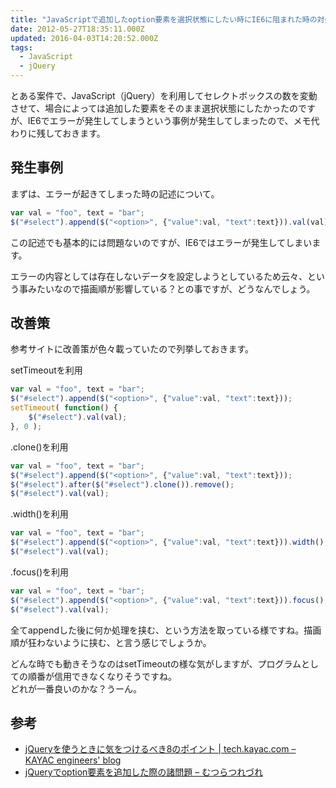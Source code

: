 ```yaml
---
title: "JavaScriptで追加したoption要素を選択状態にしたい時にIE6に阻まれた時の対処"
date: 2012-05-27T18:35:11.000Z
updated: 2016-04-03T14:20:52.000Z
tags: 
  - JavaScript
  - jQuery
---
```


とある案件で、JavaScript（jQuery）を利用してセレクトボックスの数を変動させて、場合によっては追加した要素をそのまま選択状態にしたかったのですが、IE6でエラーが発生してしまうという事例が発生してしまったので、メモ代わりに残しておきます。


## 発生事例

まずは、エラーが起きてしまった時の記述について。

```javascript
var val = "foo", text = "bar";
$("#select").append($("<option>", {"value":val, "text":text})).val(val);
```

この記述でも基本的には問題ないのですが、IE6ではエラーが発生してしまいます。

エラーの内容としては存在しないデータを設定しようとしているため云々、という事みたいなので描画順が影響している？との事ですが、どうなんでしょう。


## 改善策

参考サイトに改善策が色々載っていたので列挙しておきます。

setTimeoutを利用

```javascript
var val = "foo", text = "bar";
$("#select").append($("<option>", {"value":val, "text":text}));
setTimeout( function() {
	$("#select").val(val);
}, 0 );
```

.clone()を利用

```javascript
var val = "foo", text = "bar";
$("#select").append($("<option>", {"value":val, "text":text}));
$("#select").after($("#select").clone()).remove();
$("#select").val(val);
```

.width()を利用

```javascript
var val = "foo", text = "bar";
$("#select").append($("<option>", {"value":val, "text":text})).width();
$("#select").val(val);
```

.focus()を利用

```javascript
var val = "foo", text = "bar";
$("#select").append($("<option>", {"value":val, "text":text})).focus();
$("#select").val(val);
```

全てappendした後に何か処理を挟む、という方法を取っている様ですね。描画順が狂わないように挟む、と言う感じでしょうか。

どんな時でも動きそうなのはsetTimeoutの様な気がしますが、プログラムとしての順番が信用できなくなりそうですね。  
 どれが一番良いのかな？うーん。


## 参考

- [jQueryを使うときに気をつけるべき8のポイント | tech.kayac.com – KAYAC engineers' blog](http://tech.kayac.com/archive/jquery-checkpoints.html)
- [jQueryでoption要素を追加した際の諸問題 – むつらつれづれ](http://d.hatena.ne.jp/x6x6/20080318/1205817536)